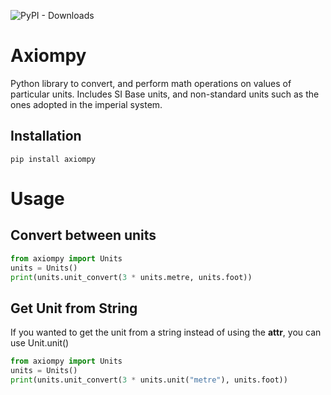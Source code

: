 ![PyPI - Downloads](https://img.shields.io/pypi/dm/axiompy)
# Axiompy
Python library to convert, and perform math operations on values of particular units.
Includes SI Base units, and non-standard units such as the ones adopted in the imperial system.

## Installation

```
pip install axiompy
```

# Usage
## Convert between units
```python
from axiompy import Units
units = Units()
print(units.unit_convert(3 * units.metre, units.foot))
```

## Get Unit from String

If you wanted to get the unit from a string instead of using the __attr__, you can use Unit.unit()

```python
from axiompy import Units
units = Units()
print(units.unit_convert(3 * units.unit("metre"), units.foot))
```
